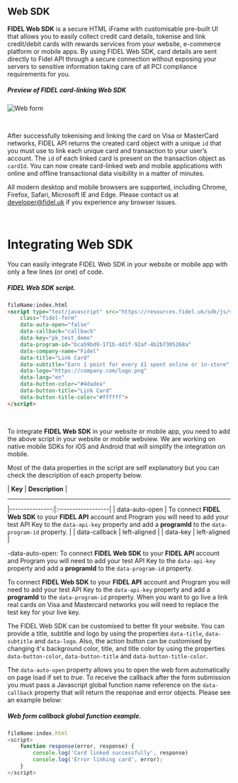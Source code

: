 ## Web SDK
**FIDEL Web SDK** is a secure HTML iFrame with customisable pre-built UI that allows you to easily collect credit card details, tokenise and link credit/debit cards with rewards services from your website, e-commerce platform or mobile apps. By using FIDEL Web SDK, card details are sent directly to Fidel API through a secure connection without exposing your servers to sensitive information taking care of all PCI compliance requirements for you.

<h5>Preview of FIDEL card-linking Web SDK</h5>

![Web form](https://docs.fidel.uk/assets/images/web-form.png "Web form")

<br/>

After successfully tokenising and linking the card on Visa or MasterCard networks, FIDEL API returns the created card object with a unique `id` that you must use to link each unique card and transaction to your user’s account. The `id` of each linked card is present on the transaction object as `cardId`. You can now create card-linked web and mobile applications with online and offline transactional data visibility in a matter of minutes.

All modern desktop and mobile browsers are supported, including Chrome, Firefox, Safari, Microsoft IE and Edge. Please contact us at [developer@fidel.uk](mailto:developer@fidel.uk) if you experience any browser issues.

<br/>

# Integrating Web SDK
You can easily integrate FIDEL Web SDK in your website or mobile app with only a few lines (or one) of code.

<h5>FIDEL Web SDK script.</h5>

```html
fileName:index.html
<script type="text/javascript" src="https://resources.fidel.uk/sdk/js/v1/fidel.js"
    class="fidel-form"
    data-auto-open="false"
    data-callback="callback"
    data-key="pk_test_demo"
    data-program-id="bca59bd9-171b-4d1f-92af-4b2b7305268a"
    data-company-name="Fidel"
    data-title="Link Card"
    data-subtitle="Earn 1 point for every £1 spent online or in-store"
    data-logo="https://company.com/logo.png"
    data-lang="en"
    data-button-color="#4dadea"
    data-button-title="Link Card"
    data-button-title-color="#ffffff">
</script>
```

<br/>

To integrate **FIDEL Web SDK** in your website or mobile app, you need to add the above script in your website or mobile webview. We are working on native mobile SDKs for iOS and Android that will simplify the integration on mobile.

Most of the data properties in the script are self explanatory but you can check the description of each property below.

|            **Key** | **Description**       |
___
|---------------:|:------------------|
| data-auto-open | To connect **FIDEL Web SDK** to your **FIDEL API** account and Program you will need to add your test API Key to the `data-api-key` property and add a **programId** to the `data-program-id` property. |
|  data-callback | left-aligned      |
|       data-key | left-aligned      |

-data-auto-open: To connect **FIDEL Web SDK** to your **FIDEL API** account and Program you will need to add your test API Key to the `data-api-key` property and add a **programId** to the `data-program-id` property.


To connect **FIDEL Web SDK** to your **FIDEL API** account and Program you will need to add your test API Key to the `data-api-key` property and add a **programId** to the `data-program-id` property. When you want to go live a link real cards on Visa and Mastercard networks you will need to replace the test key for your live key.

The FIDEL Web SDK can be customised to better fit your website. You can provide a title, subtitle and logo by using the properties `data-title`, `data-subtitle` and `data-logo`. Also, the action button can be customised by changing it's background color, title, and title color by using the properties `data-button-color`, `data-button-title` and `data-button-title-color`.

The `data-auto-open` property allows you to open the web form automatically on page load if set to _true_. To receive the callback after the form submission you must pass a Javascript global function name reference on the `data-callback` property that will return the response and error objects. Please see an example below:

<h5>Web form callback global function example.</h5>

```javascript
fileName:index.html
<script>
    function response(error, response) {
        console.log('Card linked successfully', response)
        console.log('Error linking card', error);
    }
</script>
```
